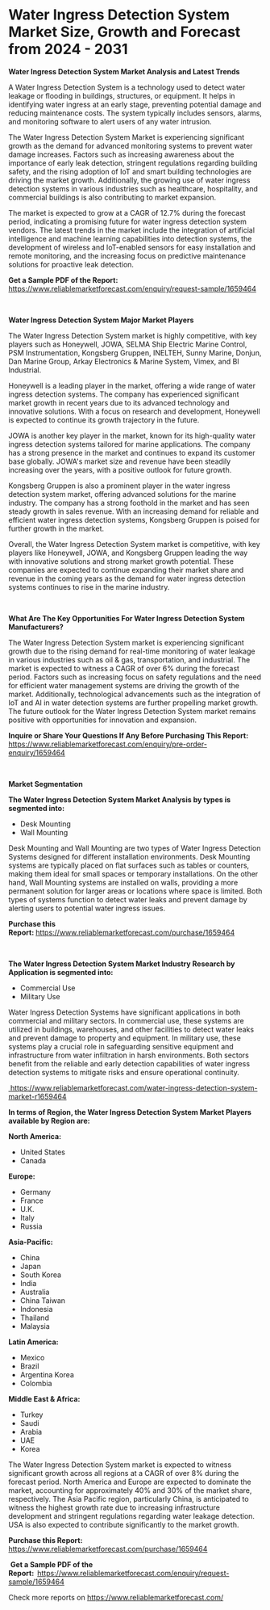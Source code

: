 <p><h1>Water Ingress Detection System Market Size, Growth and Forecast from 2024 - 2031</h1></p><p><strong>Water Ingress Detection System Market Analysis and Latest Trends</strong></p>
<p><p>A Water Ingress Detection System is a technology used to detect water leakage or flooding in buildings, structures, or equipment. It helps in identifying water ingress at an early stage, preventing potential damage and reducing maintenance costs. The system typically includes sensors, alarms, and monitoring software to alert users of any water intrusion.</p><p>The Water Ingress Detection System Market is experiencing significant growth as the demand for advanced monitoring systems to prevent water damage increases. Factors such as increasing awareness about the importance of early leak detection, stringent regulations regarding building safety, and the rising adoption of IoT and smart building technologies are driving the market growth. Additionally, the growing use of water ingress detection systems in various industries such as healthcare, hospitality, and commercial buildings is also contributing to market expansion.</p><p>The market is expected to grow at a CAGR of 12.7% during the forecast period, indicating a promising future for water ingress detection system vendors. The latest trends in the market include the integration of artificial intelligence and machine learning capabilities into detection systems, the development of wireless and IoT-enabled sensors for easy installation and remote monitoring, and the increasing focus on predictive maintenance solutions for proactive leak detection.</p></p>
<p><strong>Get a Sample PDF of the Report:&nbsp;</strong> <a href="https://www.reliablemarketforecast.com/enquiry/request-sample/1659464">https://www.reliablemarketforecast.com/enquiry/request-sample/1659464</a></p>
<p>&nbsp;</p>
<p><strong>Water Ingress Detection System Major Market Players</strong></p>
<p><p>The Water Ingress Detection System market is highly competitive, with key players such as Honeywell, JOWA, SELMA Ship Electric Marine Control, PSM Instrumentation, Kongsberg Gruppen, INELTEH, Sunny Marine, Donjun, Dan Marine Group, Arkay Electronics & Marine System, Vimex, and BI Industrial. </p><p>Honeywell is a leading player in the market, offering a wide range of water ingress detection systems. The company has experienced significant market growth in recent years due to its advanced technology and innovative solutions. With a focus on research and development, Honeywell is expected to continue its growth trajectory in the future.</p><p>JOWA is another key player in the market, known for its high-quality water ingress detection systems tailored for marine applications. The company has a strong presence in the market and continues to expand its customer base globally. JOWA's market size and revenue have been steadily increasing over the years, with a positive outlook for future growth.</p><p>Kongsberg Gruppen is also a prominent player in the water ingress detection system market, offering advanced solutions for the marine industry. The company has a strong foothold in the market and has seen steady growth in sales revenue. With an increasing demand for reliable and efficient water ingress detection systems, Kongsberg Gruppen is poised for further growth in the market.</p><p>Overall, the Water Ingress Detection System market is competitive, with key players like Honeywell, JOWA, and Kongsberg Gruppen leading the way with innovative solutions and strong market growth potential. These companies are expected to continue expanding their market share and revenue in the coming years as the demand for water ingress detection systems continues to rise in the marine industry.</p></p>
<p>&nbsp;</p>
<p><strong>What Are The Key Opportunities For Water Ingress Detection System Manufacturers?</strong></p>
<p><p>The Water Ingress Detection System market is experiencing significant growth due to the rising demand for real-time monitoring of water leakage in various industries such as oil & gas, transportation, and industrial. The market is expected to witness a CAGR of over 6% during the forecast period. Factors such as increasing focus on safety regulations and the need for efficient water management systems are driving the growth of the market. Additionally, technological advancements such as the integration of IoT and AI in water detection systems are further propelling market growth. The future outlook for the Water Ingress Detection System market remains positive with opportunities for innovation and expansion.</p></p>
<p><strong>Inquire or Share Your Questions If Any Before Purchasing This Report:</strong> <a href="https://www.reliablemarketforecast.com/enquiry/pre-order-enquiry/1659464">https://www.reliablemarketforecast.com/enquiry/pre-order-enquiry/1659464</a></p>
<p>&nbsp;</p>
<p><strong>Market Segmentation</strong></p>
<p><strong>The Water Ingress Detection System Market Analysis by types is segmented into:</strong></p>
<p><ul><li>Desk Mounting</li><li>Wall Mounting</li></ul></p>
<p><p>Desk Mounting and Wall Mounting are two types of Water Ingress Detection Systems designed for different installation environments. Desk Mounting systems are typically placed on flat surfaces such as tables or counters, making them ideal for small spaces or temporary installations. On the other hand, Wall Mounting systems are installed on walls, providing a more permanent solution for larger areas or locations where space is limited. Both types of systems function to detect water leaks and prevent damage by alerting users to potential water ingress issues.</p></p>
<p><strong>Purchase this Report:&nbsp;</strong><a href="https://www.reliablemarketforecast.com/purchase/1659464">https://www.reliablemarketforecast.com/purchase/1659464</a></p>
<p>&nbsp;</p>
<p><strong>The Water Ingress Detection System Market Industry Research by Application is segmented into:</strong></p>
<p><ul><li>Commercial Use</li><li>Military Use</li></ul></p>
<p><p>Water Ingress Detection Systems have significant applications in both commercial and military sectors. In commercial use, these systems are utilized in buildings, warehouses, and other facilities to detect water leaks and prevent damage to property and equipment. In military use, these systems play a crucial role in safeguarding sensitive equipment and infrastructure from water infiltration in harsh environments. Both sectors benefit from the reliable and early detection capabilities of water ingress detection systems to mitigate risks and ensure operational continuity.</p></p>
<p><a href="https://www.reliablemarketforecast.com/water-ingress-detection-system-market-r1659464">&nbsp;https://www.reliablemarketforecast.com/water-ingress-detection-system-market-r1659464</a></p>
<p><strong>In terms of Region, the Water Ingress Detection System Market Players available by Region are:</strong></p>
<p>
    <p> <strong> North America: </strong>
        <ul>
            <li>United States</li>
            <li>Canada</li>
        </ul>
        </p> 
    <p> <strong> Europe: </strong>
        <ul>
            <li>Germany</li>
            <li>France</li>
            <li>U.K.</li>
            <li>Italy</li>
            <li>Russia</li>
        </ul>
        </p> 
    <p> <strong> Asia-Pacific: </strong>
        <ul>
            <li>China</li>
            <li>Japan</li>
            <li>South Korea</li>
            <li>India</li>
            <li>Australia</li>
            <li>China Taiwan</li>
            <li>Indonesia</li>
            <li>Thailand</li>
            <li>Malaysia</li>
        </ul>
        </p> 
    <p> <strong> Latin America: </strong>
        <ul>
            <li>Mexico</li>
            <li>Brazil</li>
            <li>Argentina Korea</li>
            <li>Colombia</li>
        </ul>
        </p> 
    <p> <strong> Middle East & Africa: </strong>
        <ul>
            <li>Turkey</li>
            <li>Saudi</li>
            <li>Arabia</li>
            <li>UAE</li>
            <li>Korea</li>
        </ul>
    </p>
    </p>
<p><p>The Water Ingress Detection System market is expected to witness significant growth across all regions at a CAGR of over 8% during the forecast period. North America and Europe are expected to dominate the market, accounting for approximately 40% and 30% of the market share, respectively. The Asia Pacific region, particularly China, is anticipated to witness the highest growth rate due to increasing infrastructure development and stringent regulations regarding water leakage detection. USA is also expected to contribute significantly to the market growth.</p></p>
<p><strong>Purchase this Report: </strong><a href="https://www.reliablemarketforecast.com/purchase/1659464">https://www.reliablemarketforecast.com/purchase/1659464</a></p>
<p>&nbsp;<strong>Get a Sample PDF of the Report:&nbsp;&nbsp;</strong><a href="https://www.reliablemarketforecast.com/enquiry/request-sample/1659464">https://www.reliablemarketforecast.com/enquiry/request-sample/1659464</a></p>
<p><strong></strong></p>
<p>Check more reports on <a href="https://www.reliablemarketforecast.com/">https://www.reliablemarketforecast.com/</a></p>